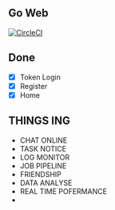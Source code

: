 ## Go Web
[![CircleCI](https://circleci.com/gh/weekndCN/rwplus-web/tree/master.svg?style=svg)](https://circleci.com/gh/weekndCN/rwplus-web/tree/master)

## Done

- [x] Token Login
- [x] Register
- [x] Home

## THINGS ING
- CHAT ONLINE
- TASK NOTICE
- LOG MONITOR
- JOB PIPELINE
- FRIENDSHIP
- DATA ANALYSE
- REAL TIME POFERMANCE
- 
